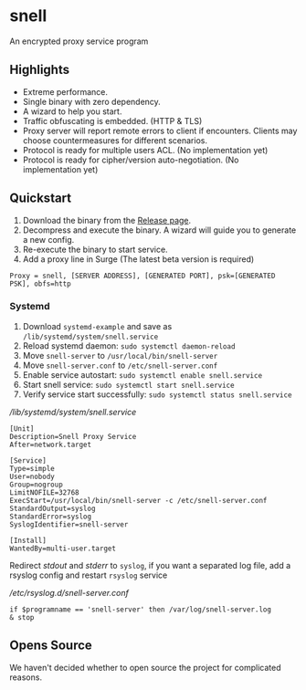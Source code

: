 # snell

An encrypted proxy service program

## Highlights

* Extreme performance.
* Single binary with zero dependency.
* A wizard to help you start.
* Traffic obfuscating is embedded. (HTTP & TLS)
* Proxy server will report remote errors to client if encounters. Clients may choose countermeasures for different scenarios.
* Protocol is ready for multiple users ACL. (No implementation yet)
* Protocol is ready for cipher/version auto-negotiation. (No implementation yet)

## Quickstart

1. Download the binary from the [Release page](https://github.com/surge-networks/snell/releases/latest).
2. Decompress and execute the binary. A wizard will guide you to generate a new config.
3. Re-execute the binary to start service.
4. Add a proxy line in Surge  (The latest beta version is required)

`Proxy = snell, [SERVER ADDRESS], [GENERATED PORT], psk=[GENERATED PSK], obfs=http`

### Systemd

1. Download `systemd-example` and save as `/lib/systemd/system/snell.service`
2. Reload systemd daemon: `sudo systemctl daemon-reload`
3. Move `snell-server` to `/usr/local/bin/snell-server`
4. Move `snell-server.conf` to `/etc/snell-server.conf`
5. Enable service autostart: `sudo systemctl enable snell.service`
6. Start snell service: `sudo systemctl start snell.service`
7. Verify service start successfully: `sudo systemctl status snell.service`

*/lib/systemd/system/snell.service*
```
[Unit]
Description=Snell Proxy Service
After=network.target

[Service]
Type=simple
User=nobody
Group=nogroup
LimitNOFILE=32768
ExecStart=/usr/local/bin/snell-server -c /etc/snell-server.conf
StandardOutput=syslog
StandardError=syslog
SyslogIdentifier=snell-server

[Install]
WantedBy=multi-user.target
```

Redirect *stdout* and *stderr* to `syslog`, if you want a separated log file, add a rsyslog config and restart `rsyslog` service

*/etc/rsyslog.d/snell-server.conf*
```
if $programname == 'snell-server' then /var/log/snell-server.log
& stop
```

## Opens Source

We haven't decided whether to open source the project for complicated reasons.
